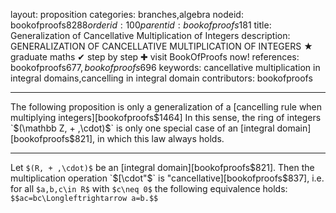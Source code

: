layout: proposition
categories: branches,algebra
nodeid: bookofproofs$8288
orderid: 100
parentid: bookofproofs$181
title: Generalization of Cancellative Multiplication of Integers
description: GENERALIZATION OF CANCELLATIVE MULTIPLICATION OF INTEGERS ★ graduate maths ✔ step by step ✚ visit BookOfProofs now!
references: bookofproofs$677,bookofproofs$696
keywords: cancellative multiplication in integral domains,cancelling in integral domain
contributors: bookofproofs

---
The following proposition is only a generalization of a [cancelling rule when multiplying integers][bookofproofs$1464] In this sense, the ring of integers `$(\mathbb Z, + ,\cdot)$` is only one special case of an [integral domain][bookofproofs$821], in which this law always holds.

---

Let `$(R, + ,\cdot)$` be an [integral domain][bookofproofs$821]. Then the multiplication operation `$[\cdot"$` is "cancellative][bookofproofs$837], i.e. for all `$a,b,c\in R$` with `$c\neq 0$` the following equivalence holds: `$$ac=bc\Longleftrightarrow a=b.$$`
